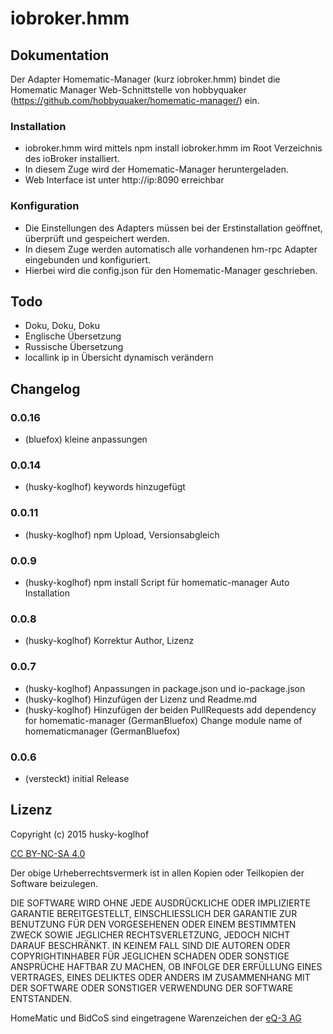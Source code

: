 # iobroker.hmm

## Dokumentation

Der Adapter Homematic-Manager (kurz iobroker.hmm) bindet die Homematic Manager Web-Schnittstelle von
hobbyquaker (https://github.com/hobbyquaker/homematic-manager/) ein.

### Installation

* iobroker.hmm wird mittels npm install iobroker.hmm im Root Verzeichnis des ioBroker installiert.
* In diesem Zuge wird der Homematic-Manager heruntergeladen.
* Web Interface ist unter http://ip:8090 erreichbar

### Konfiguration

* Die Einstellungen des Adapters müssen bei der Erstinstallation geöffnet, überprüft und gespeichert werden.
* In diesem Zuge werden automatisch alle vorhandenen hm-rpc Adapter eingebunden und konfiguriert.
* Hierbei wird die config.json für den Homematic-Manager geschrieben.

## Todo

* Doku, Doku, Doku
* Englische Übersetzung
* Russische Übersetzung
* locallink ip in Übersicht dynamisch verändern

## Changelog

### 0.0.16
* (bluefox) kleine anpassungen

### 0.0.14
* (husky-koglhof) keywords hinzugefügt

### 0.0.11
* (husky-koglhof) npm Upload, Versionsabgleich

### 0.0.9
* (husky-koglhof) npm install Script für homematic-manager Auto Installation

### 0.0.8
* (husky-koglhof) Korrektur Author, Lizenz

### 0.0.7
* (husky-koglhof) Anpassungen in package.json und io-package.json
* (husky-koglhof) Hinzufügen der Lizenz und Readme.md
* (husky-koglhof) Hinzufügen der beiden PullRequests
    add dependency for homematic-manager (GermanBluefox)
    Change module name of homematicmanager (GermanBluefox)

### 0.0.6
* (versteckt) initial Release

## Lizenz

Copyright (c) 2015 husky-koglhof

[CC BY-NC-SA 4.0](http://creativecommons.org/licenses/by-nc-sa/4.0/)


Der obige Urheberrechtsvermerk ist in allen Kopien oder Teilkopien der Software beizulegen.

DIE SOFTWARE WIRD OHNE JEDE AUSDRÜCKLICHE ODER IMPLIZIERTE GARANTIE BEREITGESTELLT, EINSCHLIESSLICH DER GARANTIE ZUR BENUTZUNG FÜR DEN VORGESEHENEN ODER EINEM BESTIMMTEN ZWECK SOWIE JEGLICHER RECHTSVERLETZUNG, JEDOCH NICHT DARAUF BESCHRÄNKT. IN KEINEM FALL SIND DIE AUTOREN ODER COPYRIGHTINHABER FÜR JEGLICHEN SCHADEN ODER SONSTIGE ANSPRÜCHE HAFTBAR ZU MACHEN, OB INFOLGE DER ERFÜLLUNG EINES VERTRAGES, EINES DELIKTES ODER ANDERS IM ZUSAMMENHANG MIT DER SOFTWARE ODER SONSTIGER VERWENDUNG DER SOFTWARE ENTSTANDEN.

HomeMatic und BidCoS sind eingetragene Warenzeichen der [eQ-3 AG](http://eq-3.de)